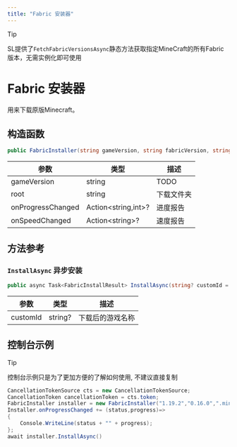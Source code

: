 ```yaml
---
title: "Fabric 安装器"
---
```


> [!TIP]
> SL提供了``FetchFabricVersionsAsync``静态方法获取指定MineCraft的所有Fabric版本，无需实例化即可使用

# Fabric 安装器

用来下载原版Minecraft。

## 构造函数

```csharp
public FabricInstaller(string gameVersion, string fabricVersion, string root = ".minecraft", Action<string>? onSpeedChanged = null, Action<string,int>? onProgressChanged = null, CancellationToken cancellationToken = default)
```

| 参数                | 类型                    | 描述    |
|-------------------|-----------------------|-------|
| gameVersion            | string                | TODO |
| root              | string                | 下载文件夹 |
| onProgressChanged | Action\<string,int\>? | 进度报告  |
| onSpeedChanged    | Action\<string\>?     | 速度报告  |

## 方法参考

### ``InstallAsync`` 异步安装

```csharp
public async Task<FabricInstallResult> InstallAsync(string? customId = null)
```

| 参数                | 类型                | 描述   |
|-------------------|-------------------|------|
| customId      | string?            | 下载后的游戏名称 |

## 控制台示例

> [!TIP]
> 控制台示例只是为了更加方便的了解如何使用, 不建议直接复制

```csharp
CancellationTokenSource cts = new CancellationTokenSource;
CancellationToken cancellationToken = cts.token;
FabricInstaller installer = new FabricInstaller("1.19.2","0.16.0",".minecraft",cancellationToken);
Installer.onProgressChanged += (status,progress)=>
{
    Console.WriteLine(status + "" + progress);
};
await installer.InstallAsync()
```

